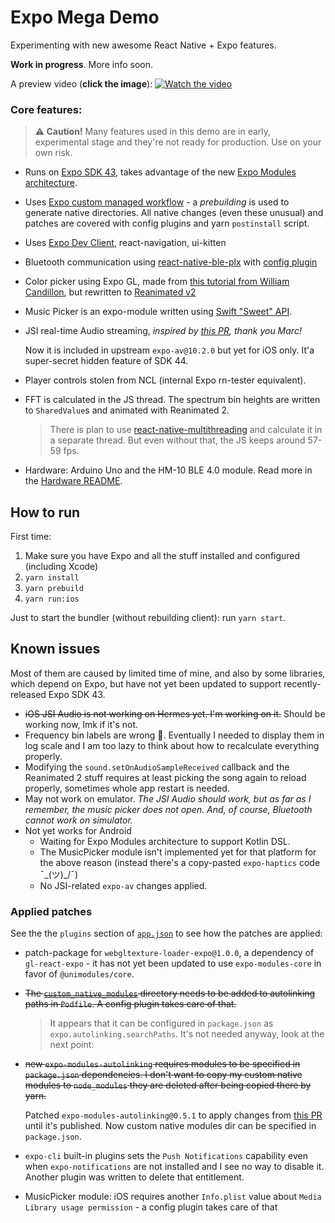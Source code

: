 # Expo Mega Demo

Experimenting with new awesome React Native + Expo features.

**Work in progress**. More info soon.

A preview video (**click the image**):
[![Watch the video](https://user-images.githubusercontent.com/278340/135893709-e7549883-8d16-4446-8f1d-ef0e4bae024c.jpg)](https://youtu.be/GIyyjOoqZ5Y)

### Core features:

> **⚠️ Caution!** Many features used in this demo are in early, experimental stage and they're not ready for production. Use on your own risk.

- Runs on [Expo SDK 43](https://blog.expo.dev/expo-sdk-43-aa9b3c7d5541), takes advantage of the new [Expo Modules architecture](https://blog.expo.dev/whats-new-in-expo-modules-infrastructure-7a7cdda81ebc).
- Uses [Expo custom managed workflow](https://docs.expo.dev/workflow/customizing/) - a _prebuilding_ is used to generate native directories. All native changes (even these unusual) and patches are covered with config plugins and yarn `postinstall` script.
- Uses [Expo Dev Client](https://docs.expo.dev/clients/introduction/), react-navigation, ui-kitten
- Bluetooth communication using [react-native-ble-plx](https://github.com/dotintent/react-native-ble-plx) with [config plugin](https://github.com/expo/config-plugins/tree/master/packages/react-native-ble-plx)
- Color picker using Expo GL, made from [this tutorial from William Candillon](https://www.youtube.com/watch?v=bAZhVl9YvB4), but rewritten to [Reanimated v2](https://github.com/software-mansion/react-native-reanimated)
- Music Picker is an expo-module written using [Swift "Sweet" API](https://blog.expo.dev/a-peek-into-the-upcoming-sweet-expo-module-api-6de6b9aca492).
- JSI real-time Audio streaming, _inspired by [this PR](https://github.com/expo/expo/pull/13516), thank you Marc!_

  Now it is included in upstream `expo-av@10.2.0` but yet for iOS only. It'a super-secret hidden feature of SDK 44.

- Player controls stolen from NCL (internal Expo rn-tester equivalent).
- FFT is calculated in the JS thread. The spectrum bin heights are written to `SharedValue`s and animated with Reanimated 2.
  > There is plan to use [react-native-multithreading](https://github.com/mrousavy/react-native-multithreading) and calculate it in a separate thread. But even without that, the JS keeps around 57-59 fps.
- Hardware: Arduino Uno and the HM-10 BLE 4.0 module. Read more in the [Hardware README](./hardware/README.md).

## How to run

First time:

1. Make sure you have Expo and all the stuff installed and configured (including Xcode)
1. `yarn install`
1. `yarn prebuild`
1. `yarn run:ios`

Just to start the bundler (without rebuilding client): run `yarn start`.

## Known issues

Most of them are caused by limited time of mine, and also by some libraries, which depend on Expo, but have not yet been updated to support recently-released Expo SDK 43.

- ~~iOS JSI Audio is not working on Hermes yet. I'm working on it.~~ Should be working now, lmk if it's not.
- Frequency bin labels are wrong 🤷. Eventually I needed to display them in log scale and I am too lazy to think about how to recalculate everything properly.
- Modifying the `sound.setOnAudioSampleReceived` callback and the Reanimated 2 stuff requires at least picking the song again to reload properly, sometimes whole app restart is needed.
- May not work on emulator. _The JSI Audio should work, but as far as I remember, the music picker does not open. And, of course, Bluetooth cannot work on simulator._
- Not yet works for Android
  - Waiting for Expo Modules architecture to support Kotlin DSL.
  - The MusicPicker module isn't implemented yet for that platform for the above reason (instead there's a copy-pasted `expo-haptics` code ¯\_(ツ)\_/¯)
  - No JSI-related `expo-av` changes applied.

### Applied patches

See the the `plugins` section of [`app.json`](./app.json) to see how the patches are applied:

- patch-package for `webgltexture-loader-expo@1.0.0`, a dependency of `gl-react-expo` - it has not yet been updated to use `expo-modules-core` in favor of `@unimodules/core`.
- ~~The [`custom_native_modules`](./custom_native_modules) directory needs to be added to autolinking paths in `Podfile`. A config plugin takes care of that.~~
  > It appears that it can be configured in `package.json` as `expo.autolinking.searchPaths`. It's not needed anyway, look at the next point:
- ~~new `expo-modules-autolinking` requires modules to be specified in `package.json` dependencies. I don't want to copy my custom native modules to `node_modules` they are deleted after being copied there by yarn.~~

  Patched `expo-modules-autolinking@0.5.1` to apply changes from [this PR](https://github.com/expo/expo/pull/15415) until it's published. Now custom native modules dir can be specified in `package.json`.

- `expo-cli` built-in plugins sets the `Push Notifications` capability even when `expo-notifications` are not installed and I see no way to disable it. Another plugin was written to delete that entitlement.
- MusicPicker module: iOS requires another `Info.plist` value about `Media Library usage permission` - a config plugin takes care of that
